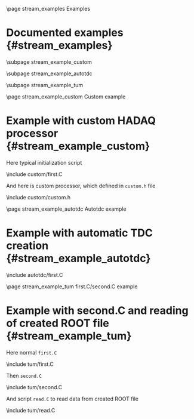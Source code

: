 \page stream_examples Examples

# Documented examples {#stream_examples}

\subpage stream_example_custom

\subpage stream_example_autotdc

\subpage stream_example_tum


\page stream_example_custom Custom example

# Example with custom HADAQ processor {#stream_example_custom}

Here typical initialization script

\include custom/first.C

And here is custom processor, which defined in `custom.h` file

\include custom/custom.h


\page stream_example_autotdc Autotdc example

# Example with automatic TDC creation {#stream_example_autotdc}

\include autotdc/first.C


\page stream_example_tum first.C/second.C example

# Example with second.C and reading of created ROOT file {#stream_example_tum}

Here normal `first.C`

\include tum/first.C

Then  `second.C`

\include tum/second.C

And script `read.C` to read data from created ROOT file

\include tum/read.C
